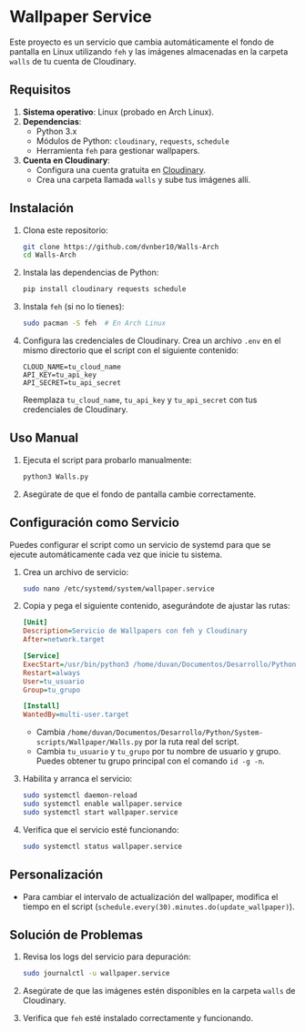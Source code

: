 # Wallpaper Service

Este proyecto es un servicio que cambia automáticamente el fondo de pantalla en Linux utilizando `feh` y las imágenes almacenadas en la carpeta `walls` de tu cuenta de Cloudinary.

## Requisitos

1. **Sistema operativo**: Linux (probado en Arch Linux).
2. **Dependencias**:
   - Python 3.x
   - Módulos de Python: `cloudinary`, `requests`, `schedule`
   - Herramienta `feh` para gestionar wallpapers.
3. **Cuenta en Cloudinary**:
   - Configura una cuenta gratuita en [Cloudinary](https://cloudinary.com).
   - Crea una carpeta llamada `walls` y sube tus imágenes allí.

## Instalación

1. Clona este repositorio:

   ```bash
   git clone https://github.com/dvnber10/Walls-Arch
   cd Walls-Arch
   ```

2. Instala las dependencias de Python:

   ```bash
   pip install cloudinary requests schedule
   ```

3. Instala `feh` (si no lo tienes):

   ```bash
   sudo pacman -S feh  # En Arch Linux
   ```

4. Configura las credenciales de Cloudinary. Crea un archivo `.env` en el mismo directorio que el script con el siguiente contenido:

   ```env
   CLOUD_NAME=tu_cloud_name
   API_KEY=tu_api_key
   API_SECRET=tu_api_secret
   ```

   Reemplaza `tu_cloud_name`, `tu_api_key` y `tu_api_secret` con tus credenciales de Cloudinary.

## Uso Manual

1. Ejecuta el script para probarlo manualmente:

   ```bash
   python3 Walls.py
   ```

2. Asegúrate de que el fondo de pantalla cambie correctamente.

## Configuración como Servicio

Puedes configurar el script como un servicio de systemd para que se ejecute automáticamente cada vez que inicie tu sistema.

1. Crea un archivo de servicio:

   ```bash
   sudo nano /etc/systemd/system/wallpaper.service
   ```

2. Copia y pega el siguiente contenido, asegurándote de ajustar las rutas:

   ```ini
   [Unit]
   Description=Servicio de Wallpapers con feh y Cloudinary
   After=network.target

   [Service]
   ExecStart=/usr/bin/python3 /home/duvan/Documentos/Desarrollo/Python/System-scripts/Wallpaper/Walls.py
   Restart=always
   User=tu_usuario
   Group=tu_grupo

   [Install]
   WantedBy=multi-user.target
   ```

   - Cambia `/home/duvan/Documentos/Desarrollo/Python/System-scripts/Wallpaper/Walls.py` por la ruta real del script.
   - Cambia `tu_usuario` y `tu_grupo` por tu nombre de usuario y grupo. Puedes obtener tu grupo principal con el comando `id -g -n`.

3. Habilita y arranca el servicio:

   ```bash
   sudo systemctl daemon-reload
   sudo systemctl enable wallpaper.service
   sudo systemctl start wallpaper.service
   ```

4. Verifica que el servicio esté funcionando:

   ```bash
   sudo systemctl status wallpaper.service
   ```

## Personalización

- Para cambiar el intervalo de actualización del wallpaper, modifica el tiempo en el script (`schedule.every(30).minutes.do(update_wallpaper)`).

## Solución de Problemas

1. Revisa los logs del servicio para depuración:

   ```bash
   sudo journalctl -u wallpaper.service
   ```

2. Asegúrate de que las imágenes estén disponibles en la carpeta `walls` de Cloudinary.

3. Verifica que `feh` esté instalado correctamente y funcionando.
